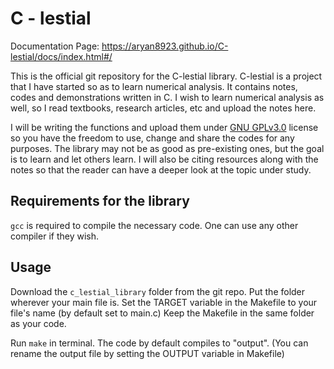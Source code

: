 # C - lestial 
Documentation Page: https://aryan8923.github.io/C-lestial/docs/index.html#/ 

This is the official git repository for the C-lestial library. C-lestial is a project that I have started so as to learn numerical analysis. It contains notes, codes and demonstrations written in C. I wish to learn numerical analysis as well, so I read textbooks, research articles, etc and upload the notes here.

I will be writing the functions and upload them under [GNU GPLv3.0](https://www.gnu.org/licenses/gpl-3.0.en.html) license so you have the freedom to use, change and share the codes for any purposes. The library may not be as good as pre-existing ones, but the goal is to learn and let others learn. I will also be citing resources along with the notes so that the reader can have a deeper look at the topic under study.

## Requirements for the library
`gcc` is required to compile the necessary code. One can use any other compiler if they wish.

## Usage

Download the `c_lestial_library` folder from the git repo. Put the folder wherever your main file is. Set the TARGET variable in the Makefile to your file's name (by default set to main.c) Keep the Makefile in the same folder as your code. 


Run ```make``` in terminal. The code by default compiles to "output". (You can rename the output file by setting the OUTPUT variable in Makefile)

